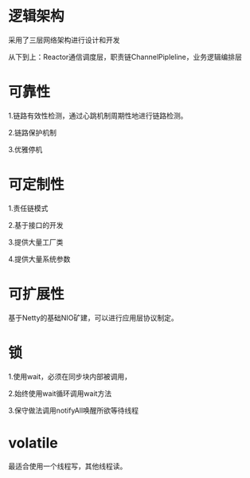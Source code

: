 # 逻辑架构

采用了三层网络架构进行设计和开发

从下到上：Reactor通信调度层，职责链ChannelPipleline，业务逻辑编排层

# 可靠性

1.链路有效性检测，通过心跳机制周期性地进行链路检测。

2.链路保护机制

3.优雅停机

# 可定制性

1.责任链模式

2.基于接口的开发

3.提供大量工厂类

4.提供大量系统参数

# 可扩展性

基于Netty的基础NIO矿建，可以进行应用层协议制定。

# 锁

1.使用wait，必须在同步块内部被调用，

2.始终使用wait循环调用wait方法

3.保守做法调用notifyAll唤醒所欲等待线程

# volatile

最适合使用一个线程写，其他线程读。
